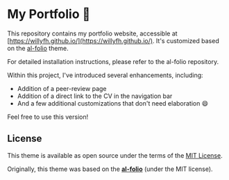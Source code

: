 # My Portfolio 🌟
This repository contains my portfolio website, accessible at [https://willyfh.github.io/](https://willyfh.github.io/). It's customized based on the [al-folio](https://github.com/alshedivat/al-folio) theme.

For detailed installation instructions, please refer to the al-folio repository.

Within this project, I've introduced several enhancements, including:
- Addition of a peer-review page
- Addition of a direct link to the CV in the navigation bar
- And a few additional customizations that don't need elaboration 😄

Feel free to use this version!

## License

This theme is available as open source under the terms of the [MIT License](https://github.com/willyfh/willyfh.github.io/blob/master/LICENSE).

Originally, this theme was based on the **[al-folio](https://github.com/alshedivat/al-folio)** (under the MIT license).
